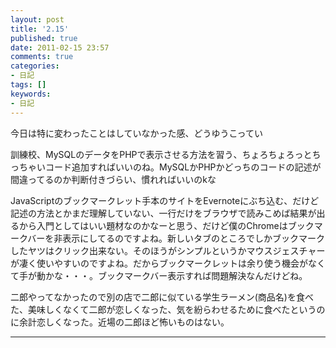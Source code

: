 ```yaml
---
layout: post
title: '2.15'
published: true
date: 2011-02-15 23:57
comments: true
categories:
- 日記
tags: []
keywords:
- 日記
---
```

今日は特に変わったことはしていなかった感、どうゆうこってい

訓練校、MySQLのデータをPHPで表示させる方法を習う、ちょろちょろっとちっちゃいコード追加すればいいのね。MySQLかPHPかどっちのコードの記述が間違ってるのか判断付きづらい、慣れればいいのkな

JavaScriptのブックマークレット手本のサイトをEvernoteにぶち込む、だけど記述の方法とかまだ理解していない、一行だけをブラウザで読みこめば結果が出るから入門としてはいい題材なのかなーと思う、だけど僕のChromeはブックマークバーを非表示にしてるのですよね。新しいタブのところでしかブックマークしたヤツはクリック出来ない。そのほうがシンプルというかマウスジェスチャーが凄く使いやすいのですよね。だからブックマークレットは余り使う機会がなくて手が動かな・・・。ブックマークバー表示すれば問題解決なんだけどね。

二郎やってなかったので別の店で二郎に似ている学生ラーメン(商品名)を食べた、美味しくなくて二郎が恋しくなった、気を紛らわせるために食べたというのに余計恋しくなった。近場の二郎ほど怖いものはない。

---

